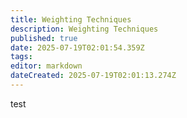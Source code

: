 ```yaml
---
title: Weighting Techniques
description: Weighting Techniques
published: true
date: 2025-07-19T02:01:54.359Z
tags: 
editor: markdown
dateCreated: 2025-07-19T02:01:13.274Z
---
```


test